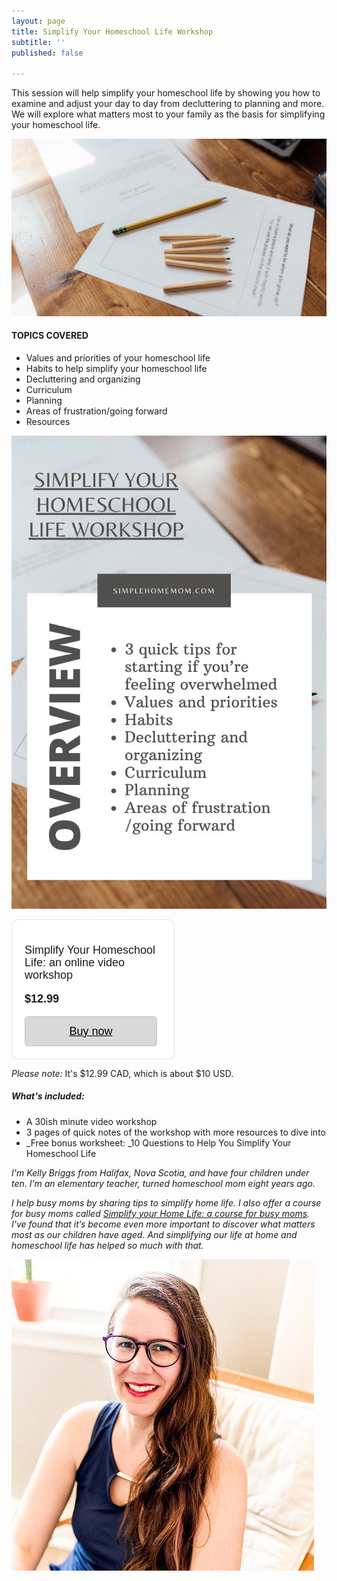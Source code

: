 ```yaml
---
layout: page
title: Simplify Your Homeschool Life Workshop
subtitle: ''
published: false

---
```

This session will help simplify your homeschool life by showing you how to examine and adjust your day to day from decluttering to planning and more. We will explore what matters most to your family as the basis for simplifying your homeschool life.

![](/uploads/simple-homeschooling-shm.jpg)

#### **TOPICS COVERED**

* Values and priorities of your homeschool life
* Habits to help simplify your homeschool life
* Decluttering and organizing
* Curriculum
* Planning
* Areas of frustration/going forward
* Resources

![An image overview of the course.](/uploads/simplify-your-homeschool-life-workshop.jpg "Simplify Your Homeschool Life Workshop")

<div style="
overflow: auto;
display: flex;
flex-direction: column;
justify-content: flex-end;
align-items: center;
width: 258.96px;
background: #FFFFFF;
border: 1px solid rgba(0, 0, 0, 0.1);
box-shadow: -2px 10px 5px rgba(0, 0, 0, 0);
border-radius: 10px;
font-family: SQ Market, SQ Market, Helvetica, Arial, sans-serif;
">
<div style="padding: 20px;">
<p style="
font-size: 18px;
line-height: 20px;
">Simplify Your Homeschool Life: an online video workshop</p>
<p style="
font-size: 18px;
line-height: 20px;
font-weight: 600;
">$12.99</p>
<a target="_blank" href="https://checkout.square.site/merchant/MLPD1STHM0KXZ/checkout/22TJ5BKW4BN45QO6BVYHAFJX?src=embed" style="
display: inline-block;
font-size: 18px;
line-height: 48px;
height: 48px;
color: #000000;
min-width: 212px;
background-color: #d9d9d9;
text-align: center;
box-shadow: 0 0 0 1px rgba(0,0,0,.1) inset;
border-radius: 6px;
">Buy now</a>
</div>
</div>


_Please note:_ It's $12.99 CAD, which is about $10 USD.

##### What's included:

* A 30ish minute video workshop
* 3 pages of quick notes of the workshop with more resources to dive into
* _Free bonus worksheet: _10 Questions to Help You Simplify Your Homeschool Life

_I'm Kelly Briggs from Halifax, Nova Scotia, and have four children under ten. I’m an elementary teacher, turned homeschool mom eight years ago._

_I help busy moms by sharing tips to simplify home life. I also offer a course for busy moms called_ [_Simplify your Home Life: a course for busy moms_](https://www.simplehomemom.com/course/)_. I've found that it’s become even more important to discover what matters most as our children have aged. And simplifying our life at home and homeschool life has helped so much with that._

![](/uploads/headshot.jpg)